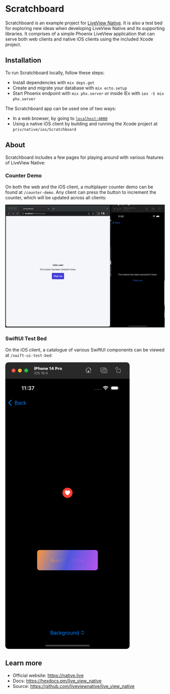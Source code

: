 # Scratchboard

Scratchboard is an example project for [LiveView Native](https://github.com/liveview-native/). It is also a test bed for exploring new ideas when developing LiveView Native and its supporting libraries. It comprises of a simple Phoenix LiveView application that can serve both web clients and native iOS clients using the included Xcode project.

## Installation

To run Scratchboard locally, follow these steps:

  * Install dependencies with `mix deps.get`
  * Create and migrate your database with `mix ecto.setup`
  * Start Phoenix endpoint with `mix phx.server` or inside IEx with `iex -S mix phx.server`

The Scratchboard app can be used one of two ways:

  * In a web browser, by going to [`localhost:4000`](http://localhost:4000)
  * Using a native iOS client by building and running the Xcode project at `priv/native/ios/Scratchboard`

## About

Scratchboard includes a few pages for playing around with various features of LiveView Native:

### Counter Demo

On both the web and the iOS client, a multiplayer counter demo can be found at `/counter-demo`. Any client can press the button to increment the counter, which will be updated across all clients:

![Counter Demo](./guides/000-counter-demo.gif)

### SwiftUI Test Bed

On the iOS client, a catalogue of various SwiftUI components can be viewed at `/swift-ui-test-bed`:

![SwiftUI Test Bed](./guides/001-swift-ui-test-bed.png)

## Learn more

  * Official website: https://native.live
  * Docs: https://hexdocs.pm/live_view_native
  * Source: https://github.com/liveviewnative/live_view_native
